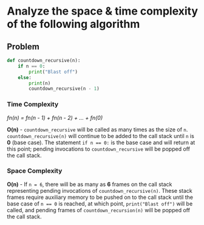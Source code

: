 # Analyze the space & time complexity of the following algorithm
## Problem

```python
def countdown_recursive(n):
    if n == 0:
        print("Blast off")
    else:
        print(n)
        countdown_recursive(n - 1)
```

### Time Complexity

*fn(n) = fn(n - 1) + fn(n - 2) + ... + fn(0)*

**O(n)** - `countdown_recursive` will be called as many times as the size of `n`. `countdown_recursive(n)` will continue to be
added to the call stack until `n` is **0** (base case). The statement `if n == 0:` is the base case and will return at this point; pending invocations to `countdown_recursive` will be popped off the call stack.

### Space Complexity

**O(n)** - If `n = 6`, there will be as many as **6** frames on the call stack representing pending invocations of `countdown_recursive(n)`. These stack frames require auxiliary memory to be pushed on to the call stack until the base case of `n == 0` is reached, at which point, `print("Blast off")` will be called, and pending frames of `countdown_recursion(n)` will be popped off the call stack.